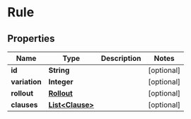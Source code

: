 
# Rule

## Properties
Name | Type | Description | Notes
------------ | ------------- | ------------- | -------------
**id** | **String** |  |  [optional]
**variation** | **Integer** |  |  [optional]
**rollout** | [**Rollout**](Rollout.md) |  |  [optional]
**clauses** | [**List&lt;Clause&gt;**](Clause.md) |  |  [optional]



